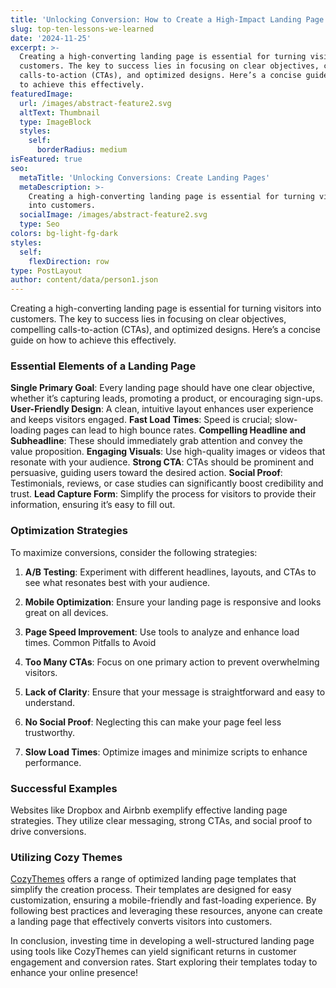 ```yaml
---
title: 'Unlocking Conversion: How to Create a High-Impact Landing Page with WordPress'
slug: top-ten-lessons-we-learned
date: '2024-11-25'
excerpt: >-
  Creating a high-converting landing page is essential for turning visitors into
  customers. The key to success lies in focusing on clear objectives, compelling
  calls-to-action (CTAs), and optimized designs. Here’s a concise guide on how
  to achieve this effectively.
featuredImage:
  url: /images/abstract-feature2.svg
  altText: Thumbnail
  type: ImageBlock
  styles:
    self:
      borderRadius: medium
isFeatured: true
seo:
  metaTitle: 'Unlocking Conversions: Create Landing Pages'
  metaDescription: >-
    Creating a high-converting landing page is essential for turning visitors
    into customers.
  socialImage: /images/abstract-feature2.svg
  type: Seo
colors: bg-light-fg-dark
styles:
  self:
    flexDirection: row
type: PostLayout
author: content/data/person1.json
---
```

Creating a high-converting landing page is essential for turning visitors into customers. The key to success lies in focusing on clear objectives, compelling calls-to-action (CTAs), and optimized designs. Here’s a concise guide on how to achieve this effectively.

### Essential Elements of a Landing Page

**Single Primary Goal**: Every landing page should have one clear objective, whether it’s capturing leads, promoting a product, or encouraging sign-ups.
**User-Friendly Design**: A clean, intuitive layout enhances user experience and keeps visitors engaged.
**Fast Load Times**: Speed is crucial; slow-loading pages can lead to high bounce rates.
**Compelling Headline and Subheadline**: These should immediately grab attention and convey the value proposition.
**Engaging Visuals**: Use high-quality images or videos that resonate with your audience.
**Strong CTA**: CTAs should be prominent and persuasive, guiding users toward the desired action.
**Social Proof**: Testimonials, reviews, or case studies can significantly boost credibility and trust.
**Lead Capture Form**: Simplify the process for visitors to provide their information, ensuring it’s easy to fill out.

### Optimization Strategies

To maximize conversions, consider the following strategies:

1.  **A/B Testing**: Experiment with different headlines, layouts, and CTAs to see what resonates best with your audience.

2.  **Mobile Optimization**: Ensure your landing page is responsive and looks great on all devices.

3.  **Page Speed Improvement**: Use tools to analyze and enhance load times. Common Pitfalls to Avoid

4.  **Too Many CTAs**: Focus on one primary action to prevent overwhelming visitors.

5.  **Lack of Clarity**: Ensure that your message is straightforward and easy to understand.

6.  **No Social Proof**: Neglecting this can make your page feel less trustworthy.

7.  **Slow Load Times**: Optimize images and minimize scripts to enhance performance.

### Successful Examples

Websites like Dropbox and Airbnb exemplify effective landing page strategies. They utilize clear messaging, strong CTAs, and social proof to drive conversions.

### Utilizing Cozy Themes

[CozyThemes](https://cozythemes.com/) offers a range of optimized landing page templates that simplify the creation process. Their templates are designed for easy customization, ensuring a mobile-friendly and fast-loading experience. By following best practices and leveraging these resources, anyone can create a landing page that effectively converts visitors into customers.

In conclusion, investing time in developing a well-structured landing page using tools like CozyThemes can yield significant returns in customer engagement and conversion rates. Start exploring their templates today to enhance your online presence!
